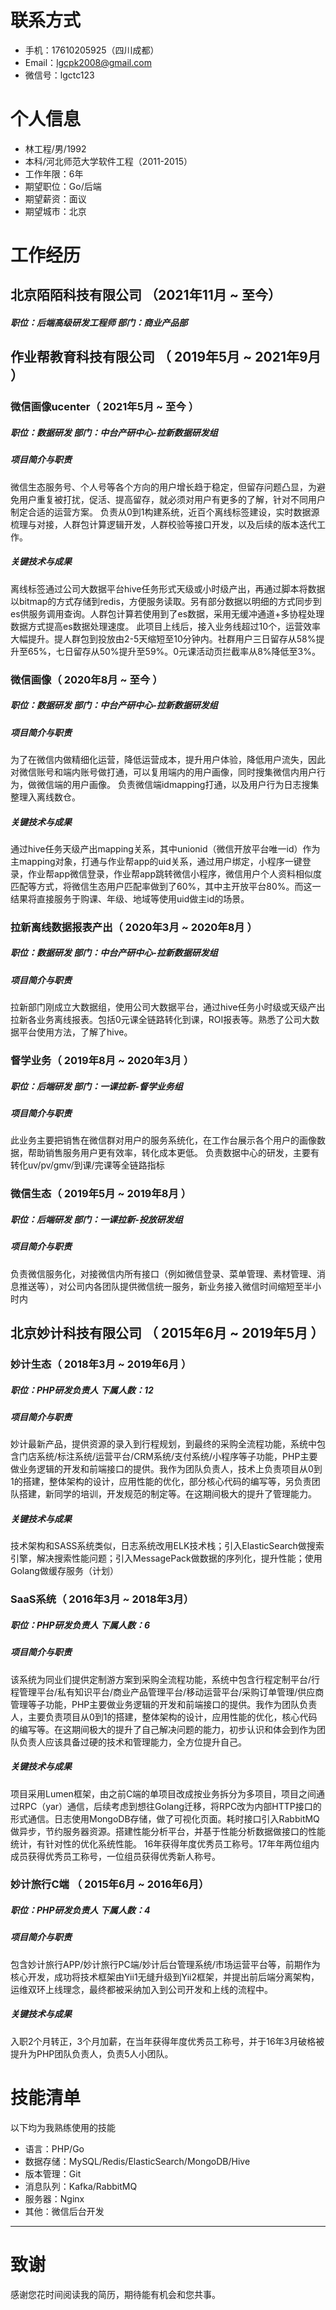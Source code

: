 # 联系方式
* 手机：17610205925（四川成都）
* Email：lgcpk2008@gmail.com
* 微信号：lgctc123

# 个人信息
* 林工程/男/1992
* 本科/河北师范大学软件工程（2011-2015）
* 工作年限：6年 
* 期望职位：Go/后端
* 期望薪资：面议
* 期望城市：北京

# 工作经历
## 北京陌陌科技有限公司 （2021年11月 ~ 至今）
##### 职位：后端高级研发工程师 部门：商业产品部

## 作业帮教育科技有限公司 （ 2019年5月 ~ 2021年9月 ）
### 微信画像ucenter（ 2021年5月 ~ 至今 ）
##### 职位：数据研发 部门：中台产研中心-拉新数据研发组
##### 项目简介与职责
微信生态服务号、个人号等各个方向的用户增长趋于稳定，但留存问题凸显，为避免用户重复被打扰，促活、提高留存，就必须对用户有更多的了解，针对不同用户制定合适的运营方案。
负责从0到1构建系统，近百个离线标签建设，实时数据源梳理与对接，人群包计算逻辑开发，人群校验等接口开发，以及后续的版本迭代工作。
##### 关键技术与成果
离线标签通过公司大数据平台hive任务形式天级或小时级产出，再通过脚本将数据以bitmap的方式存储到redis，方便服务读取。另有部分数据以明细的方式同步到es供服务调用查询。人群包计算若使用到了es数据，采用无缓冲通道+多协程处理数据方式提高es数据处理速度。
此项目上线后，接入业务线超过10个，运营效率大幅提升。提人群包到投放由2-5天缩短至10分钟内。社群用户三日留存从58%提升至65%，七日留存从50%提升至59%。0元课活动页拦截率从8%降低至3%。

### 微信画像（ 2020年8月 ~ 至今 ）
##### 职位：数据研发 部门：中台产研中心-拉新数据研发组
##### 项目简介与职责
为了在微信内做精细化运营，降低运营成本，提升用户体验，降低用户流失，因此对微信账号和端内账号做打通，可以复用端内的用户画像，同时搜集微信内用户行为，做微信端的用户画像。
负责微信端idmapping打通，以及用户行为日志搜集整理入离线数仓。
##### 关键技术与成果
通过hive任务天级产出mapping关系，其中unionid（微信开放平台唯一id）作为主mapping对象，打通与作业帮app的uid关系，通过用户绑定，小程序一键登录，作业帮app微信登录，作业帮app跳转微信小程序，微信用户个人资料相似度匹配等方式，将微信生态用户匹配率做到了60%，其中主开放平台80%。而这一结果将直接服务于购课、年级、地域等使用uid做主id的场景。

### 拉新离线数据报表产出（ 2020年3月 ~ 2020年8月 ）
##### 职位：数据研发 部门：中台产研中心-拉新数据研发组
##### 项目简介与职责
拉新部门刚成立大数据组，使用公司大数据平台，通过hive任务小时级或天级产出拉新各业务离线报表。包括0元课全链路转化到课，ROI报表等。熟悉了公司大数据平台使用方法，了解了hive。

### 督学业务（ 2019年8月 ~ 2020年3月 ）
##### 职位：后端研发 部门：一课拉新-督学业务组
##### 项目简介与职责
此业务主要把销售在微信群对用户的服务系统化，在工作台展示各个用户的画像数据，帮助销售服务用户更有效率，转化成本更低。
负责数据中心的研发，主要有转化uv/pv/gmv/到课/完课等全链路指标

### 微信生态（ 2019年5月 ~ 2019年8月 ）
##### 职位：后端研发 部门：一课拉新-投放研发组
##### 项目简介与职责
负责微信服务化，对接微信内所有接口（例如微信登录、菜单管理、素材管理、消息推送等），对公司内各团队提供微信统一服务，新业务接入微信时间缩短至半小时内

## 北京妙计科技有限公司 （ 2015年6月 ~ 2019年5月 ） 

### 妙计生态（ 2018年3月 ~ 2019年6月 ）    
##### 职位：PHP研发负责人   下属人数：12
##### 项目简介与职责
妙计最新产品，提供资源的录入到行程规划，到最终的采购全流程功能，系统中包含门店系统/标注系统/运营平台/CRM系统/支付系统/小程序等子功能，PHP主要做业务逻辑的开发和前端接口的提供。我作为团队负责人，技术上负责项目从0到1的搭建，整体架构的设计，应用性能的优化，部分核心代码的编写等，另负责团队搭建，新同学的培训，开发规范的制定等。在这期间极大的提升了管理能力。

##### 关键技术与成果
技术架构和SASS系统类似，日志系统改用ELK技术栈；引入ElasticSearch做搜索引擎，解决搜索性能问题；引入MessagePack做数据的序列化，提升性能；使用Golang做缓存服务（计划）

### SaaS系统（ 2016年3月 ~ 2018年3月） 
##### 职位：PHP研发负责人   下属人数：6
##### 项目简介与职责
该系统为同业们提供定制游方案到采购全流程功能，系统中包含行程定制平台/行程管理平台/私有知识平台/商业产品管理平台/移动运营平台/采购订单管理/供应商管理等子功能，PHP主要做业务逻辑的开发和前端接口的提供。我作为团队负责人，主要负责项目从0到1的搭建，整体架构的设计，应用性能的优化，核心代码的编写等。在这期间极大的提升了自己解决问题的能力，初步认识和体会到作为团队负责人应该具备过硬的技术和管理能力，全方位提升自己。
##### 关键技术与成果
项目采用Lumen框架，由之前C端的单项目改成按业务拆分为多项目，项目之间通过RPC（yar）通信，后续考虑到想往Golang迁移，将RPC改为内部HTTP接口的形式通信。日志使用MongoDB存储，做了可视化页面。耗时接口引入RabbitMQ做异步，节约服务器资源。搭建性能分析平台，并基于性能分析数据做接口的性能统计，有针对性的优化系统性能。
16年获得年度优秀员工称号。17年年两位组内成员获得优秀员工称号，一位组员获得优秀新人称号。

### 妙计旅行C端 （ 2015年6月 ~ 2016年6月）
##### 职位：PHP研发负责人   下属人数：4
##### 项目简介与职责
包含妙计旅行APP/妙计旅行PC端/妙计后台管理系统/市场运营平台等，前期作为核心开发，成功将技术框架由Yii1无缝升级到Yii2框架，并提出前后端分离架构，运维双环上线理念，最终都被采纳加入到公司开发和上线的流程中。
##### 关键技术与成果
入职2个月转正，3个月加薪，在当年获得年度优秀员工称号，并于16年3月破格被提升为PHP团队负责人，负责5人小团队。

# 技能清单
以下均为我熟练使用的技能
* 语言：PHP/Go
* 数据存储：MySQL/Redis/ElasticSearch/MongoDB/Hive
* 版本管理：Git
* 消息队列：Kafka/RabbitMQ
* 服务器：Nginx
* 其他：微信后台开发

- - -

# 致谢

感谢您花时间阅读我的简历，期待能有机会和您共事。
      